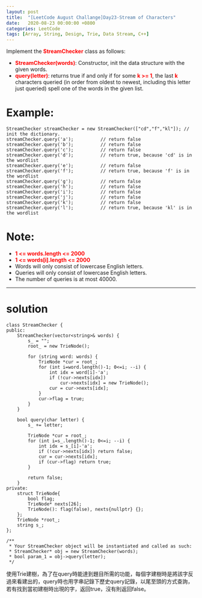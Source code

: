 ```yaml
---
layout: post
title:  "[LeetCode August Challange]Day23-Stream of Characters"
date:   2020-08-23 00:00:00 +0800
categories: LeetCode
tags: [Array, String, Design, Trie, Data Stream, C++]
---
```

Implement the **<font color="red">StreamChecker</font>** class as follows:  

- **<font color="red">StreamChecker(words)</font>**: Constructor, init the data structure with the given words.
- **<font color="red">query(letter)</font>**: returns true if and only if for some **<font color="red">k >= 1</font>**, the last **<font color="red">k</font>** characters queried (in order from oldest to newest, including this letter just queried) spell one of the words in the given list.  

# Example:  
	StreamChecker streamChecker = new StreamChecker(["cd","f","kl"]); // init the dictionary.
	streamChecker.query('a');          // return false
	streamChecker.query('b');          // return false
	streamChecker.query('c');          // return false
	streamChecker.query('d');          // return true, because 'cd' is in the wordlist
	streamChecker.query('e');          // return false
	streamChecker.query('f');          // return true, because 'f' is in the wordlist
	streamChecker.query('g');          // return false
	streamChecker.query('h');          // return false
	streamChecker.query('i');          // return false
	streamChecker.query('j');          // return false
	streamChecker.query('k');          // return false
	streamChecker.query('l');          // return true, because 'kl' is in the wordlist
 

# Note:  
- **<font color="red">1 <= words.length <= 2000</font>**
- **<font color="red">1 <= words[i].length <= 2000</font>**
- Words will only consist of lowercase English letters.
- Queries will only consist of lowercase English letters.
- The number of queries is at most 40000.

______________________  

# solution

	class StreamChecker {
	public:
	    StreamChecker(vector<string>& words) {
	        s_ = "";
	        root_ = new TrieNode();
	        
	        for (string word: words) {
	            TrieNode *cur = root_;
	            for (int i=word.length()-1; 0<=i; --i) {
	                int idx = word[i]-'a';
	                if (!cur->nexts[idx])
	                    cur->nexts[idx] = new TrieNode();
	                cur = cur->nexts[idx];
	            }
	            cur->flag = true;
	        }
	    }
	    
	    bool query(char letter) {
	        s_ += letter;
	        
	        TrieNode *cur = root_;
	        for (int i=s_.length()-1; 0<=i; --i) {
	            int idx = s_[i]-'a';
	            if (!cur->nexts[idx]) return false;
	            cur = cur->nexts[idx];
	            if (cur->flag) return true;
	        }
	        
	        return false;
	    }
	private:
	    struct TrieNode{
	        bool flag;
	        TrieNode* nexts[26];
	        TrieNode(): flag(false), nexts{nullptr} {};
	    };
	    TrieNode *root_;
	    string s_;
	};

	/**
	 * Your StreamChecker object will be instantiated and called as such:
	 * StreamChecker* obj = new StreamChecker(words);
	 * bool param_1 = obj->query(letter);
	 */

使用Trie建樹，為了在query時能達到題目所需的功能，每個字建樹時是將該字反過來看建出的，query時也用字串記錄下歷史query記錄，以尾至頭的方式查詢，若有找到當初建樹時出現的字，返回true，沒有則返回false。